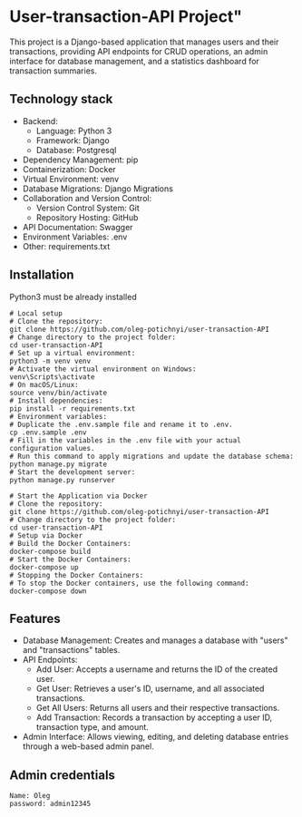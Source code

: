 # User-transaction-API Project" 

This project is a Django-based application that manages users and their transactions, providing API endpoints for CRUD operations, an admin interface for database management, and a statistics dashboard for transaction summaries.

## Technology stack

* Backend:
  - Language: Python 3 
  - Framework: Django 
  - Database: Postgresql 
* Dependency Management: pip
* Containerization: Docker
* Virtual Environment: venv
* Database Migrations: Django Migrations
* Collaboration and Version Control:
  - Version Control System: Git
  - Repository Hosting: GitHub
* API Documentation: Swagger
* Environment Variables: .env
* Other: requirements.txt

## Installation

Python3 must be already installed

```shell
# Local setup
# Clone the repository:
git clone https://github.com/oleg-potichnyi/user-transaction-API
# Change directory to the project folder:
cd user-transaction-API
# Set up a virtual environment:
python3 -m venv venv
# Activate the virtual environment on Windows:
venv\Scripts\activate
# On macOS/Linux:
source venv/bin/activate
# Install dependencies:
pip install -r requirements.txt
# Environment variables:
# Duplicate the .env.sample file and rename it to .env.
cp .env.sample .env
# Fill in the variables in the .env file with your actual configuration values.
# Run this command to apply migrations and update the database schema:
python manage.py migrate
# Start the development server:
python manage.py runserver
```
```shell
# Start the Application via Docker
# Clone the repository:
git clone https://github.com/oleg-potichnyi/user-transaction-API
# Change directory to the project folder:
cd user-transaction-API
# Setup via Docker
# Build the Docker Containers:
docker-compose build
# Start the Docker Containers:
docker-compose up
# Stopping the Docker Containers:
# To stop the Docker containers, use the following command:
docker-compose down
```
## Features

* Database Management: Creates and manages a database with "users" and "transactions" tables.
* API Endpoints:
   - Add User: Accepts a username and returns the ID of the created user.
   - Get User: Retrieves a user's ID, username, and all associated transactions.
   - Get All Users: Returns all users and their respective transactions.
   - Add Transaction: Records a transaction by accepting a user ID, transaction type, and amount.
* Admin Interface: Allows viewing, editing, and deleting database entries through a web-based admin panel.

## Admin credentials

```shell
Name: Oleg
password: admin12345
```
